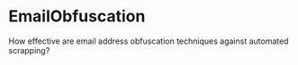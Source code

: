 # EmailObfuscation

How effective are email address obfuscation techniques against automated scrapping?
